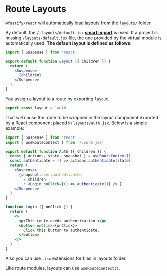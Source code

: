 # Route Layouts

`@fastify/react` will automatically load layouts from the `layouts/` folder.

By default, the `/:layouts/default.jsx` [**smart import**](/react/project-structure#smart-imports) is used. If a project is missing `/layouts/default.jsx` file, the one provided by the virtual module is automatically used. **The default layout is defined as follows**:

```jsx
import { Suspense } from 'react'

export default function Layout ({ children }) {
  return (
    <Suspense>
      {children}
    </Suspense>
  )
}
```

You assign a layout to a route by exporting `layout`.

```js
export const layout = 'auth'
```

That will cause the route to be wrapped in the layout component exported by a React component placed in `layouts/auth.jsx`. Below is a simple example:

```jsx
import { Suspense } from 'react'
import { useRouteContext } from '/:core.jsx'

export default function Auth ({ children }) {
  const { actions, state, snapshot } = useRouteContext()
  const authenticate = () => actions.authenticate(state)
  return (
    <Suspense>
      {snapshot.user.authenticated
        ? children
        : <Login onClick={() => authenticate()} /> }
    </Suspense>
  )
}

function Login ({ onClick }) {
  return (
    <>
      <p>This route needs authentication.</p>
      <button onClick={onClick}>
        Click this button to authenticate.
      </button>
    </>
  )
}
```

Also you can use `.tsx` extensions for files in layouts folder.

Like route modules, layouts can use `useRouteContext()`.
